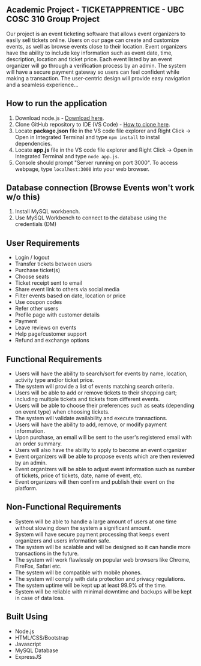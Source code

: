 ## Academic Project - TICKETAPPRENTICE - UBC COSC 310 Group Project

Our project is an event ticketing software that allows event organizers to easily sell tickets online. Users on our page can create and customize events, as well as browse events close to their location. Event organizers have the ability to include key information such as event date, time, description, location and ticket price. Each event listed by an event organizer will go through a verification process by an admin. The system will have a secure payment gateway so users can feel confident while making a transaction. The user-centric design will provide easy navigation and a seamless experience...

## How to run the application
1) Download node.js - [Download here](https://nodejs.org/en).
2) Clone GitHub repository to IDE (VS Code) - [How to clone here](https://learn.microsoft.com/en-us/azure/developer/javascript/how-to/with-visual-studio-code/clone-github-repository?tabs=activity-bar).
3) Locate **package.json** file in the VS code file explorer and Right Click -> Open in Integrated Terminal and type ```npm install``` to install dependencies.
4) Locate **app.js** file in the VS code file explorer and Right Click -> Open in Integrated Terminal and type ```node app.js```.
5) Console should prompt "Server running on port 3000". To access webpage, type ```localhost:3000``` into your web browser.


## Database connection (Browse Events won't work w/o this)
1. Install MySQL workbench.
2. Use MySQL Workbench to connect to the database using the credentials (DM)


## User Requirements
- Login / logout
- Transfer tickets between users
- Purchase ticket(s)
- Choose seats
- Ticket receipt sent to email
- Share event link to others via social media
- Filter events based on date, location or price
- Use coupon codes
- Refer other users
- Profile page with customer details
- Payment
- Leave reviews on events
- Help page/customer support
- Refund and exchange options

## Functional Requirements
- Users will have the ability to search/sort for events by name, location, activity type and/or ticket price.
- The system will provide a list of events matching search criteria.
- Users will be able to add or remove tickets to their shopping cart; including multiple tickets and tickets from different events.
- Users will be able to choose their preferences such as seats (depending on event type) when choosing tickets.
- The system will validate availability and execute transactions.
- Users will have the ability to add, remove, or modify payment information.
- Upon purchase, an email will be sent to the user's registered email with an order summary.
- Users will also have the ability to apply to become an event organizer
- Event organizers will be able to propose events which are then reviewed by an admin.
- Event organizers will be able to adjust event information such as number of tickets, price of tickets, date, name of event, etc.
- Event organizers will then confirm and publish their event on the platform.


## Non-Functional Requirements
- System will be able to handle a large amount of users at one time without slowing down the system a significant amount.
- System will have secure payment processing that keeps event organizers and users information safe.
- The system will be scalable and will be designed so it can handle more transactions in the future.
- The system will work flawlessly on popular web browsers like Chrome, FireFox, Safari etc.
- The system will be compatible with mobile phones.
- The system will comply with data protection and privacy regulations.
- The system uptime will be kept up at least 99.9% of the time.
- System will be reliable with minimal downtime and backups will be kept in case of data loss.
  
## Built Using
- Node.js
- HTML/CSS/Bootstrap
- Javascript
- MySQL Database
- ExpressJS
